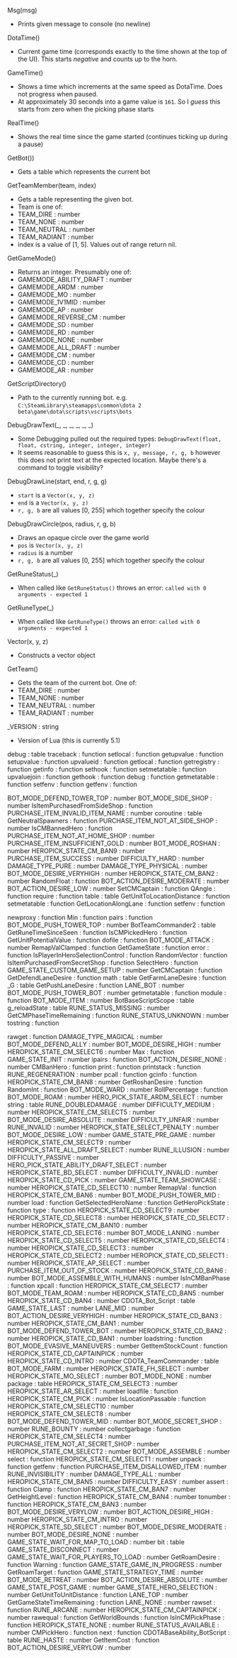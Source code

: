 Msg(msg)
 - Prints given message to console (no newline)

DotaTime()
 - Current game time (corresponds exactly to the time shown at the top of the UI). This starts *negative* and counts up to the horn.

GameTime()
 - Shows a time which increments at the same speed as DotaTime. Does not progress when paused.
 - At approximately 30 seconds into a game value is `161`. So I *guess* this starts from zero when the picking phase starts

RealTime()
 - Shows the real time since the game started (continues ticking up during a pause)

GetBot())
 - Gets a table which represents the current bot

GetTeamMember(team, index)
 - Gets a table representing the given bot.
 - Team is one of:
  - TEAM_DIRE : number
  - TEAM_NONE : number
  - TEAM_NEUTRAL : number
  - TEAM_RADIANT : number
 - index is a value of [1, 5]. Values out of range return nil.

GetGameMode()
 - Returns an integer. Presumably one of:
  - GAMEMODE_ABILITY_DRAFT : number
  - GAMEMODE_ARDM : number
  - GAMEMODE_MO : number
  - GAMEMODE_1V1MID : number
  - GAMEMODE_AP : number
  - GAMEMODE_REVERSE_CM : number
  - GAMEMODE_SD : number
  - GAMEMODE_RD : number
  - GAMEMODE_NONE : number
  - GAMEMODE_ALL_DRAFT : number
  - GAMEMODE_CM : number
  - GAMEMODE_CD : number
  - GAMEMODE_AR : number

GetScriptDirectory()
 - Path to the currently running bot. e.g. `C:\SteamLibrary\steamapps\common\dota 2 beta\game\dota\scripts\vscripts\bots`

DebugDrawText(\_, \_, \_, \_, \_, \_)
 - Some Debugging pulled out the required types: `DebugDrawText(float, float, cstring, integer, integer, integer)`
 - It seems reasonable to guess this is `x, y, message, r, g, b` however this does not print text at the expected location. Maybe there's a command to toggle visibility?

DebugDrawLine(start, end, r, g, g)
 - `start` is a `Vector(x, y, z)`
 - `end` is a `Vector(x, y, z)`
 - `r, g, b` are all values [0, 255] which together specify the colour

 DebugDrawCircle(pos, radius, r, g, b)
  - Draws an opaque circle over the game world
  - `pos` is `Vector(x, y, z)`
  - `radius` is a number
  - `r, g, b` are all values [0, 255] which together specify the colour

GetRuneStatus(\_)
 - When called like `GetRuneStatus()` throws an error: `called with 0 arguments - expected 1`

GetRuneType(\_)
 - When called like `GetRuneType()` throws an error: `called with 0 arguments - expected 1`

Vector(x, y, z)
 - Constructs a vector object

GetTeam()
 - Gets the team of the current bot. One of:
  - TEAM_DIRE : number
  - TEAM_NONE : number
  - TEAM_NEUTRAL : number
  - TEAM_RADIANT : number

\_VERSION : string
 - Version of Lua (this is currently 5.1)

debug : table
  traceback : function
  setlocal : function
  getupvalue : function
  setupvalue : function
  upvalueid : function
  getlocal : function
  getregistry : function
  getinfo : function
  sethook : function
  setmetatable : function
  upvaluejoin : function
  gethook : function
  debug : function
  getmetatable : function
  setfenv : function
  getfenv : function

BOT_MODE_DEFEND_TOWER_TOP : number
BOT_MODE_SIDE_SHOP : number
IsItemPurchasedFromSideShop : function
PURCHASE_ITEM_INVALID_ITEM_NAME : number
coroutine : table
GetNeutralSpawners : function
PURCHASE_ITEM_NOT_AT_SIDE_SHOP : number
IsCMBannedHero : function
PURCHASE_ITEM_NOT_AT_HOME_SHOP : number
PURCHASE_ITEM_INSUFFICIENT_GOLD : number
BOT_MODE_ROSHAN : number
HEROPICK_STATE_CM_BAN9 : number
PURCHASE_ITEM_SUCCESS : number
DIFFICULTY_HARD : number
DAMAGE_TYPE_PURE : number
DAMAGE_TYPE_PHYSICAL : number
BOT_MODE_DESIRE_VERYHIGH : number
HEROPICK_STATE_CM_BAN2 : number
RandomFloat : function
BOT_ACTION_DESIRE_MODERATE : number
BOT_ACTION_DESIRE_LOW : number
SetCMCaptain : function
QAngle : function
require : function
table : table
GetUnitToLocationDistance : function
setmetatable : function
GetLocationAlongLane : function
setfenv : function

newproxy : function
Min : function
pairs : function
BOT_MODE_PUSH_TOWER_TOP : number
BotTeamCommander2 : table
GetRuneTimeSinceSeen : function
IsCMPickedHero : function
GetUnitPotentialValue : function
dofile : function
BOT_MODE_ATTACK : number
RemapValClamped : function
GetGameState : function
error : function
IsPlayerInHeroSelectionControl : function
RandomVector : function
IsItemPurchasedFromSecretShop : function
SelectHero : function
GAME_STATE_CUSTOM_GAME_SETUP : number
GetCMCaptain : function
GetDefendLaneDesire : function
math : table
GetFarmLaneDesire : function
_G : table
GetPushLaneDesire : function
LANE_BOT : number
BOT_MODE_PUSH_TOWER_BOT : number
getmetatable : function
module : function
BOT_MODE_ITEM : number
BotBaseScriptScope : table
g_reloadState : table
RUNE_STATUS_MISSING : number
GetCMPhaseTimeRemaining : function
RUNE_STATUS_UNKNOWN : number
tostring : function

rawget : function
DAMAGE_TYPE_MAGICAL : number
BOT_MODE_DEFEND_ALLY : number
BOT_MODE_DESIRE_HIGH : number
HEROPICK_STATE_CM_SELECT6 : number
Max : function
GAME_STATE_INIT : number
ipairs : function
BOT_ACTION_DESIRE_NONE : number
CMBanHero : function
print : function
printstack : function
RUNE_REGENERATION : number
pcall : function
gcinfo : function
HEROPICK_STATE_CM_BAN8 : number
GetRoshanDesire : function
RandomInt : function
BOT_MODE_WARD : number
RollPercentage : function
BOT_MODE_ROAM : number
HERO_PICK_STATE_ARDM_SELECT : number
string : table
RUNE_DOUBLEDAMAGE : number
DIFFICULTY_MEDIUM : number
HEROPICK_STATE_CM_SELECT5 : number
BOT_MODE_DESIRE_ABSOLUTE : number
DIFFICULTY_UNFAIR : number
RUNE_INVALID : number
HEROPICK_STATE_SELECT_PENALTY : number
BOT_MODE_DESIRE_LOW : number
GAME_STATE_PRE_GAME : number
HEROPICK_STATE_CM_SELECT9 : number
HEROPICK_STATE_ALL_DRAFT_SELECT : number
RUNE_ILLUSION : number
DIFFICULTY_PASSIVE : number
HERO_PICK_STATE_ABILITY_DRAFT_SELECT : number
HEROPICK_STATE_BD_SELECT : number
DIFFICULTY_INVALID : number
HEROPICK_STATE_CD_PICK : number
GAME_STATE_TEAM_SHOWCASE : number
HEROPICK_STATE_CD_SELECT10 : number
RemapVal : function
HEROPICK_STATE_CM_BAN6 : number
BOT_MODE_PUSH_TOWER_MID : number
load : function
GetSelectedHeroName : function
GetHeroPickState : function
type : function
HEROPICK_STATE_CD_SELECT9 : number
HEROPICK_STATE_CD_SELECT8 : number
HEROPICK_STATE_CD_SELECT7 : number
HEROPICK_STATE_CM_BAN10 : number
HEROPICK_STATE_CD_SELECT6 : number
BOT_MODE_LANING : number
HEROPICK_STATE_CD_SELECT5 : number
HEROPICK_STATE_CD_SELECT4 : number
HEROPICK_STATE_CD_SELECT3 : number
HEROPICK_STATE_CD_SELECT2 : number
HEROPICK_STATE_CD_SELECT1 : number
HEROPICK_STATE_AP_SELECT : number
PURCHASE_ITEM_OUT_OF_STOCK : number
HEROPICK_STATE_CD_BAN6 : number
BOT_MODE_ASSEMBLE_WITH_HUMANS : number
IsInCMBanPhase : function
xpcall : function
HEROPICK_STATE_CM_SELECT7 : number
BOT_MODE_TEAM_ROAM : number
HEROPICK_STATE_CD_BAN5 : number
HEROPICK_STATE_CD_BAN4 : number
CDOTA_Bot_Script : table
GAME_STATE_LAST : number
LANE_MID : number
BOT_ACTION_DESIRE_VERYHIGH : number
HEROPICK_STATE_CD_BAN3 : number
HEROPICK_STATE_CM_BAN1 : number
BOT_MODE_DEFEND_TOWER_BOT : number
HEROPICK_STATE_CD_BAN2 : number
HEROPICK_STATE_CD_BAN1 : number
loadstring : function
BOT_MODE_EVASIVE_MANEUVERS : number
GetItemStockCount : function
HEROPICK_STATE_CD_CAPTAINPICK : number
HEROPICK_STATE_CD_INTRO : number
CDOTA_TeamCommander : table
BOT_MODE_FARM : number
HEROPICK_STATE_FH_SELECT : number
HEROPICK_STATE_MO_SELECT : number
BOT_MODE_NONE : number
package : table
HEROPICK_STATE_CM_SELECT3 : number
HEROPICK_STATE_AR_SELECT : number
loadfile : function
HEROPICK_STATE_CM_PICK : number
IsLocationPassable : function
HEROPICK_STATE_CM_SELECT10 : number
HEROPICK_STATE_CM_SELECT8 : number
BOT_MODE_DEFEND_TOWER_MID : number
BOT_MODE_SECRET_SHOP : number
RUNE_BOUNTY : number
collectgarbage : function
HEROPICK_STATE_CM_SELECT4 : number
PURCHASE_ITEM_NOT_AT_SECRET_SHOP : number
HEROPICK_STATE_CM_SELECT2 : number
BOT_MODE_ASSEMBLE : number
select : function
HEROPICK_STATE_CM_SELECT1 : number
unpack : function
getfenv : function
PURCHASE_ITEM_DISALLOWED_ITEM : number
RUNE_INVISIBILITY : number
DAMAGE_TYPE_ALL : number
HEROPICK_STATE_CM_BAN5 : number
DIFFICULTY_EASY : number
assert : function
Clamp : function
HEROPICK_STATE_CM_BAN7 : number
GetHeightLevel : function
HEROPICK_STATE_CM_BAN4 : number
tonumber : function
HEROPICK_STATE_CM_BAN3 : number
BOT_MODE_DESIRE_VERYLOW : number
BOT_ACTION_DESIRE_HIGH : number
HEROPICK_STATE_CM_INTRO : number
HEROPICK_STATE_SD_SELECT : number
BOT_MODE_DESIRE_MODERATE : number
BOT_MODE_DESIRE_NONE : number
GAME_STATE_WAIT_FOR_MAP_TO_LOAD : number
bit : table
GAME_STATE_DISCONNECT : number
GAME_STATE_WAIT_FOR_PLAYERS_TO_LOAD : number
GetRoamDesire : function
Warning : function
GAME_STATE_GAME_IN_PROGRESS : number
GetRoamTarget : function
GAME_STATE_STRATEGY_TIME : number
BOT_MODE_RETREAT : number
BOT_ACTION_DESIRE_ABSOLUTE : number
GAME_STATE_POST_GAME : number
GAME_STATE_HERO_SELECTION : number
GetUnitToUnitDistance : function
LANE_TOP : number
GetGameStateTimeRemaining : function
LANE_NONE : number
rawset : function
RUNE_ARCANE : number
HEROPICK_STATE_CM_CAPTAINPICK : number
rawequal : function
GetWorldBounds : function
IsInCMPickPhase : function
HEROPICK_STATE_NONE : number
RUNE_STATUS_AVAILABLE : number
CMPickHero : function
next : function
CDOTABaseAbility_BotScript : table
RUNE_HASTE : number
GetItemCost : function
BOT_ACTION_DESIRE_VERYLOW : number
